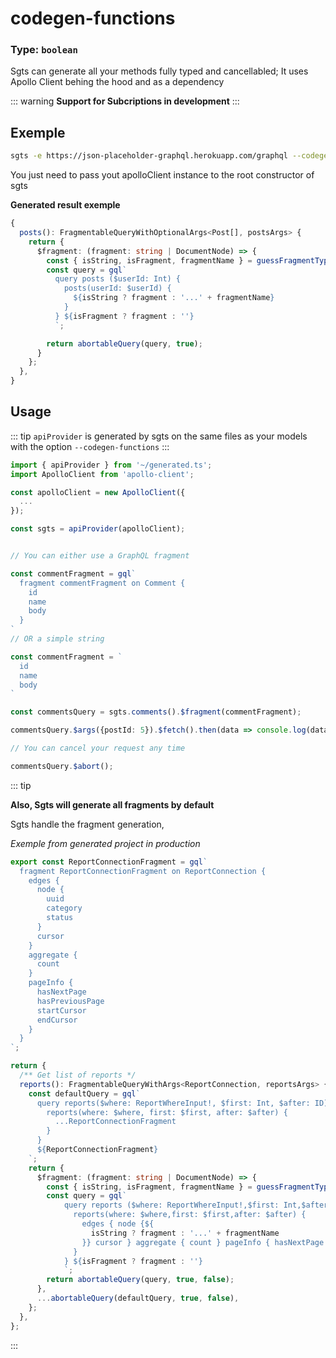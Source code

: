 # codegen-functions

### Type: `boolean`

Sgts can generate all your methods fully typed and cancellabled;
It uses Apollo Client behing the hood and as a dependency

::: warning
**Support for Subcriptions in development**
:::

## Exemple

```bash
sgts -e https://json-placeholder-graphql.herokuapp.com/graphql --codegen-functions
```

You just need to pass yout apolloClient instance to the root constructor of sgts

**Generated result exemple**

```typescript
{
  posts(): FragmentableQueryWithOptionalArgs<Post[], postsArgs> {
    return {
      $fragment: (fragment: string | DocumentNode) => {
        const { isString, isFragment, fragmentName } = guessFragmentType(fragment);
        const query = gql`
          query posts ($userId: Int) {
            posts(userId: $userId) {
              ${isString ? fragment : '...' + fragmentName}
            }
          } ${isFragment ? fragment : ''}
          `;

        return abortableQuery(query, true);
      }
    };
  },
}
```

## Usage

::: tip
`apiProvider` is generated by sgts on the same files as your models with the option `--codegen-functions`
:::

```ts
import { apiProvider } from '~/generated.ts';
import ApolloClient from 'apollo-client';

const apolloClient = new ApolloClient({
  ...
});

const sgts = apiProvider(apolloClient);


// You can either use a GraphQL fragment

const commentFragment = gql`
  fragment commentFragment on Comment {
    id
    name
    body
  }
`
// OR a simple string

const commentFragment = `
  id
  name
  body
`

const commentsQuery = sgts.comments().$fragment(commentFragment);

commentsQuery.$args({postId: 5}).$fetch().then(data => console.log(data))

// You can cancel your request any time

commentsQuery.$abort();
```

::: tip

**Also, Sgts will generate all fragments by default**

Sgts handle the fragment generation,

_Exemple from generated project in production_

```typescript
export const ReportConnectionFragment = gql`
  fragment ReportConnectionFragment on ReportConnection {
    edges {
      node {
        uuid
        category
        status
      }
      cursor
    }
    aggregate {
      count
    }
    pageInfo {
      hasNextPage
      hasPreviousPage
      startCursor
      endCursor
    }
  }
`;

return {
  /** Get list of reports */
  reports(): FragmentableQueryWithArgs<ReportConnection, reportsArgs> {
    const defaultQuery = gql`
      query reports($where: ReportWhereInput!, $first: Int, $after: ID) {
        reports(where: $where, first: $first, after: $after) {
          ...ReportConnectionFragment
        }
      }
      ${ReportConnectionFragment}
    `;
    return {
      $fragment: (fragment: string | DocumentNode) => {
        const { isString, isFragment, fragmentName } = guessFragmentType(fragment);
        const query = gql`
            query reports ($where: ReportWhereInput!,$first: Int,$after: ID) {
              reports(where: $where,first: $first,after: $after) {
                edges { node {${
                  isString ? fragment : '...' + fragmentName
                }} cursor } aggregate { count } pageInfo { hasNextPage hasPreviousPage startCursor endCursor } 
              }
            } ${isFragment ? fragment : ''}
            `;
        return abortableQuery(query, true, false);
      },
      ...abortableQuery(defaultQuery, true, false),
    };
  },
};
```

:::
